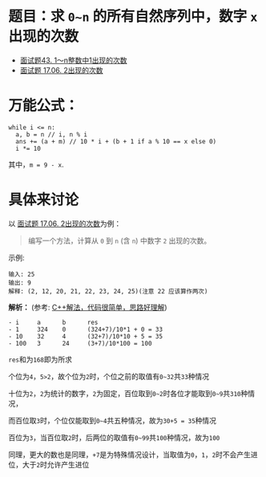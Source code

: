 # 题目：求 `0~n` 的所有自然序列中，数字 `x` 出现的次数

- [面试题43. 1～n整数中1出现的次数](https://leetcode-cn.com/problems/1nzheng-shu-zhong-1chu-xian-de-ci-shu-lcof/)
- [面试题 17.06. 2出现的次数](https://leetcode-cn.com/problems/number-of-2s-in-range-lcci/)

# 万能公式：
```python3
while i <= n:
  a, b = n // i, n % i
  ans += (a + m) // 10 * i + (b + 1 if a % 10 == x else 0)
  i *= 10
```
其中，`m = 9 - x`.

# 具体来讨论
以 [面试题 17.06. 2出现的次数](https://leetcode-cn.com/problems/number-of-2s-in-range-lcci/)为例：

> 编写一个方法，计算从 `0` 到 `n` (含 `n`) 中数字 `2` 出现的次数。

示例:
```
输入: 25
输出: 9
解释: (2, 12, 20, 21, 22, 23, 24, 25)(注意 22 应该算作两次)
```

**解析：** (参考: [C++解法，代码很简单，思路好理解](https://leetcode-cn.com/problems/number-of-2s-in-range-lcci/solution/cjie-fa-dai-ma-hen-jian-dan-si-lu-hao-li-jie-by-we/))
```shell
- i     a      b      res
- 1     324    0      (324+7)/10*1 + 0 = 33
- 10    32     4      (32+7)/10*10 + 5 = 35
- 100   3      24     (3+7)/10*100 = 100
```

`res`和为`168`即为所求

个位为`4`，`5>2`，故个位为`2`时，个位之前的取值有`0~32`共`33`种情况

十位为`2`，`2`为统计的数字，`2`为固定，百位取到`0~2`时各位才能取到`0~9`共`310`种情况，

而百位取`3`时，个位仅能取到`0~4`共五种情况，故为`30+5 = 35`种情况

百位为`3`，当百位取`2`时，后两位的取值有`0~99`共`100`种情况，故为`100`

同理，更大的数也是同理，`+7`是为特殊情况设计，当取值为`0`，`1`，`2`时不会产生进位，大于`2`时允许产生进位

